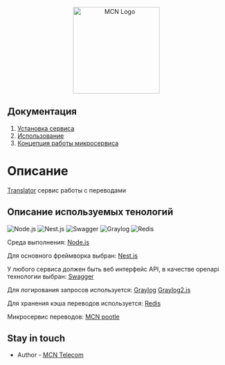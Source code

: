 <p align="center">
  <a href="http://mcn.ru/" target="blank"><img src="assets/logo.svg" width="200" alt="MCN Logo" /></a>
</p>

## Документация

1. [Установка сервиса](/docs/additional-documentation/usage.html)
2. [Использование](/docs/additional-documentation/install.html)
3. [Концепция работы микросервиса](/docs/additional-documentation/algorithms.html)

# Описание

[Translator](https://github.com/welltime/translator) сервис работы с переводами

## Описание используемых тенологий

<p>

![Node.js](https://img.shields.io/badge/-Node.js-000?&logo=node.js)
![Nest.js](https://img.shields.io/badge/-Nest.js-000?&logo=nestjs)
![Swagger](https://img.shields.io/badge/-Swagger-000?&logo=swagger)
![Graylog](https://img.shields.io/badge/-Graylog-000?&logo=graylog)
![Redis](https://img.shields.io/badge/-Redis-000?&logo=redis)

</p>

Среда выполнения:
[Node.js](https://nodejs.org/)

Для основного фреймворка выбран:
[Nest.js](https://nestjs.com/)

У любого сервиса должен быть веб интерфейс API, в качестве openapi технологии выбран:
[Swagger](https://swagger.io/)

Для логирования запросов используется:
[Graylog](https://www.graylog.org/)
[Graylog2.js](https://www.npmjs.com/package/graylog2)

Для хранения кэша переводов используется:
[Redis](https://redis.io/)

Микросервис переводов:
[MCN pootle](https://translate.mcn.ru/)

## Stay in touch

- Author - [MCN Telecom](https://mcn.ru)
